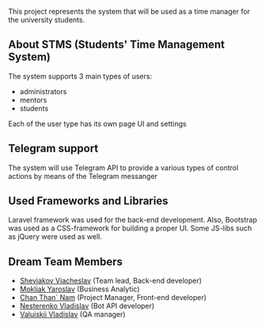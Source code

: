 This project represents the system that will be used as a time manager for the university students.

## About STMS (Students' Time Management System)

The system supports 3 main types of users:
- administrators
- mentors
- students

Each of the user type has its own page UI and settings

## Telegram support

The system will use Telegram API to provide a various types of control actions by means of the Telegram messanger

## Used Frameworks and Libraries

Laravel framework was used for the back-end development.
Also, Bootstrap was used as a CSS-framework for building a proper UI.
Some JS-libs such as jQuery were used as well.

## Dream Team Members

- <a href="https://github.com/ViacheslavSheviakov">Sheviakov Viacheslav</a> (Team lead, Back-end developer)
- <a href="https://github.com/yaroslav-ost">Mokliak Yaroslav</a> (Business Analytic)
- <a href="https://github.com/Scumble">Chan Than` Nam</a> (Project Manager, Front-end developer)
- <a href="https://github.com/scorpion1011">Nesterenko Vladislav</a> (Bot API developer)
- <a href="https://github.com/Rozdolbai">Valuiskii Vladislav</a> (QA manager)